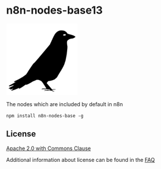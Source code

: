 # n8n-nodes-base13

![n8n.io - Workflow Automation](https://raw.githubusercontent.com/n8n-io/n8n/master/assets/n8n-logo.png)

The nodes which are included by default in n8n

```
npm install n8n-nodes-base -g
```


## License

[Apache 2.0 with Commons Clause](https://github.com/n8n-io/n8n/blob/master/packages/nodes-base/LICENSE.md)

Additional information about license can be found in the [FAQ](https://docs.n8n.io/#/faq?id=license)

